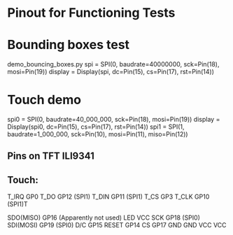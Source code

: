 # Pinout for Functioning Tests

# Bounding boxes test
demo_bouncing_boxes.py
spi = SPI(0, baudrate=40000000, sck=Pin(18), mosi=Pin(19))
display = Display(spi, dc=Pin(15), cs=Pin(17), rst=Pin(14))

# Touch demo
spi0 = SPI(0, baudrate=40_000_000, sck=Pin(18), mosi=Pin(19))
display = Display(spi0, dc=Pin(15), cs=Pin(17), rst=Pin(14))
spi1 = SPI(1, baudrate=1_000_000, sck=Pin(10), mosi=Pin(11), miso=Pin(12))

Pins on TFT ILI9341
-------------------
Touch:
-----
T_IRQ	GP0
T_DO	GP12   (SPI1)
T_DIN	GP11   (SPI1)
T_CS	GP3
T_CLK	GP10   (SPI1)T

SDO(MISO)	GP16 (Apparently not used)
LED			VCC
SCK			GP18  (SPI0)
SDI(MOSI)	GP19  (SPI0)
D/C			GP15
RESET		GP14
CS			GP17
GND			GND
VCC			VCC